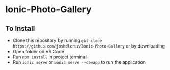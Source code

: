 # Ionic-Photo-Gallery

## To Install
- Clone this repository by running `git clone https://github.com/joshdlcruz/Ionic-Photo-Gallery` or by downloading
- Open folder on VS Code
- Run `npm install` in project terminal
- Run `ionic serve` or `ionic serve --devapp` to run the application
